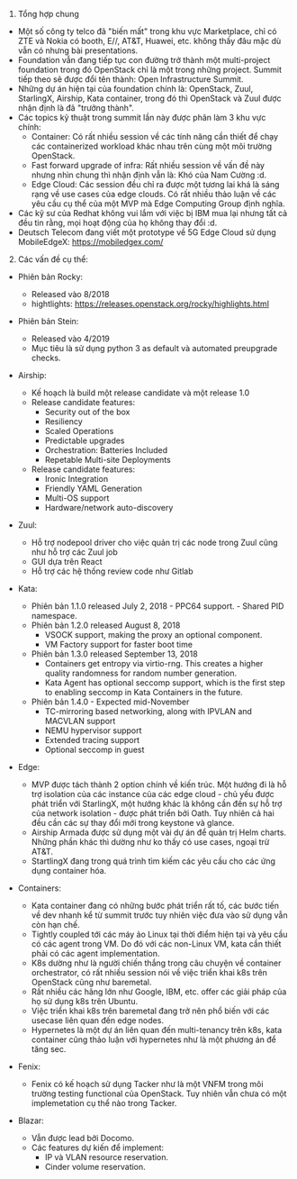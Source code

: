 1. Tổng hợp chung

- Một số công ty telco đã "biến mất" trong khu vực Marketplace, chỉ có ZTE và Nokia có booth, E//, AT&T, Huawei, etc. không thấy đâu mặc dù vẫn có nhưng bài presentations.
- Foundation vẫn đang tiếp tục con đường trở thành một multi-project foundation trong đó OpenStack chỉ là một trong những project. Summit tiếp theo sẽ được đổi tên thành: Open Infrastructure Summit.
- Những dự án hiện tại của foundation chính là: OpenStack, Zuul, StarlingX, Airship, Kata container, trong đó thì OpenStack và Zuul được nhận định là đã "trưởng thành".
- Các topics kỹ thuật trong summit lần này được phân làm 3 khu vực chính:
	- Container: Có rất nhiều session về các tính năng cần thiết để chạy các containerized workload khác nhau trên cùng một môi trường OpenStack.
	- Fast forward upgrade of infra: Rất nhiều session về vấn đề này nhưng nhìn chung thì nhận định vẫn là: Khó của Nam Cường :d.
	- Edge Cloud: Các session đều chỉ ra được một tương lai khá là sáng rạng về use cases của edge clouds. Có rất nhiều thảo luận về các yêu cầu cụ thể của một MVP mà Edge 		Computing Group định nghĩa.
- Các kỹ sư của Redhat không vui lắm với việc bị IBM mua lại nhưng tất cả đều tin rằng, mọi hoạt động của họ không thay đổi :d.
- Deutsch Telecom đang viết một prototype về 5G Edge Cloud sử dụng MobileEdgeX: https://mobiledgex.com/


2. Các vấn đề cụ thể:

- Phiên bản Rocky: 
	- Released vào 8/2018
	- hightlights: https://releases.openstack.org/rocky/highlights.html

- Phiên bản Stein:
	- Released vào 4/2019
	- Mục tiêu là sử dụng python 3 as default và automated preupgrade checks.
- Airship:
	- Kế hoạch là build một release candidate và một release 1.0
	- Release candidate features:
		- Security out of the box
		- Resiliency
		- Scaled Operations
		- Predictable upgrades
		- Orchestration: Batteries Included
		- Repetable Multi-site Deployments
	- Release candidate features:
		- Ironic Integration 
		- Friendly YAML Generation 
		- Multi-OS support
		- Hardware/network auto-discovery

- Zuul:
	- Hỗ trợ nodepool driver cho việc quản trị các node trong Zuul cũng như hỗ trợ các Zuul job
	- GUI dựa trên React
	- Hỗ trợ các hệ thống review code như Gitlab

- Kata:
	- Phiên bản 1.1.0 released July 2, 2018 
	    	- PPC64 support. 
	    	- Shared PID namespace. 
	- Phiên bản 1.2.0 released August 8, 2018
		- VSOCK support, making the proxy an optional component.
		- VM Factory support for faster boot time 
	- Phiên bản 1.3.0 released September 13, 2018
		- Containers get entropy via virtio-rng. This creates a higher quality randomness for random number generation.
		- Kata Agent has optional seccomp support, which is the first step to enabling seccomp in Kata Containers in the future.  
	- Phiên bản 1.4.0 - Expected mid-November
		- TC-mirroring based networking, along with IPVLAN and MACVLAN support
		- NEMU hypervisor support
		- Extended tracing support
		- Optional seccomp in guest

- Edge:
	- MVP được tách thành 2 option chính về kiến trúc. Một hướng đi là hỗ trợ isolation của các instance của các edge cloud - chủ yếu được phát triển với StarlingX, một hướng khác là không cần đến sự hỗ trợ của network isolation - được phát triển bởi Oath. Tuy nhiên cả hai đều cần các sự thay đổi mới trong keystone và glance.
	- Airship Armada được sử dụng một vài dự án để quản trị Helm charts. Những phần khác thì dường như ko thấy có use cases, ngoại trừ AT&T.
	- StartlingX đang trong quá trình tìm kiếm các yêu cầu cho các ứng dụng container hóa.

- Containers:
	- Kata container đang có những bước phát triển rất tố, các bước tiến về dev nhanh kể từ summit trước tuy nhiên việc đưa vào sử dụng vẫn còn hạn chế.
	- Tightly coupled tới các máy ảo Linux tại thời điểm hiện tại và yêu cầu có các agent trong VM. Do đó với các non-Linux VM, kata cần thiết phải có các agent implementation.
	- K8s dường như là người chiến thắng trong câu chuyện về container orchestrator, có rất nhiều session nói về việc triển khai k8s trên OpenStack cũng như baremetal.
	- Rất nhiều các hãng lớn như Google, IBM, etc. offer các giải pháp của họ sử dụng k8s trên Ubuntu.
	- Việc triển khai k8s trên baremetal đang trở nên phổ biến với các usecase liên quan đến edge nodes.
	- Hypernetes là một dự án liên quan đến multi-tenancy trên k8s, kata container cũng thảo luận với hypernetes như là một phương án để tăng sec.

- Fenix:
	- Fenix có kế hoạch sử dụng Tacker như là một VNFM trong môi trường testing functional của OpenStack. Tuy nhiên vẫn chưa có một implemetation cụ thể nào trong Tacker.

- Blazar:
	- Vẫn được lead bởi Docomo.
	- Các features dự kiến để implement:
		- IP và VLAN resource reservation.
		- Cinder volume reservation.

	
